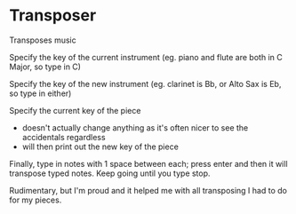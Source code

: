 # Transposer
Transposes music 

Specify the key of the current instrument (eg. piano and flute are both in C Major, so type in C)

Specify the key of the new instrument (eg. clarinet is Bb, or Alto Sax is Eb, so type in either)

Specify the current key of the piece
 - doesn't actually change anything as it's often nicer to see the accidentals regardless
 - will then print out the new key of the piece
 
Finally, type in notes with 1 space between each; press enter and then it will transpose typed notes. Keep going until you 
type stop.

Rudimentary, but I'm proud and it helped me with all transposing I had to do for my pieces.
